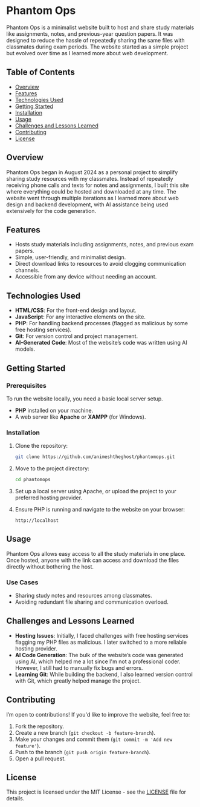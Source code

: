 
# Phantom Ops

Phantom Ops is a minimalist website built to host and share study materials like assignments, notes, and previous-year question papers. It was designed to reduce the hassle of repeatedly sharing the same files with classmates during exam periods. The website started as a simple project but evolved over time as I learned more about web development.

## Table of Contents

- [Overview](#overview)
- [Features](#features)
- [Technologies Used](#technologies-used)
- [Getting Started](#getting-started)
- [Installation](#installation)
- [Usage](#usage)
- [Challenges and Lessons Learned](#challenges-and-lessons-learned)
- [Contributing](#contributing)
- [License](#license)

## Overview

Phantom Ops began in August 2024 as a personal project to simplify sharing study resources with my classmates. Instead of repeatedly receiving phone calls and texts for notes and assignments, I built this site where everything could be hosted and downloaded at any time. The website went through multiple iterations as I learned more about web design and backend development, with AI assistance being used extensively for the code generation.

## Features

- Hosts study materials including assignments, notes, and previous exam papers.
- Simple, user-friendly, and minimalist design.
- Direct download links to resources to avoid clogging communication channels.
- Accessible from any device without needing an account.

## Technologies Used

- **HTML/CSS**: For the front-end design and layout.
- **JavaScript**: For any interactive elements on the site.
- **PHP**: For handling backend processes (flagged as malicious by some free hosting services).
- **Git**: For version control and project management.
- **AI-Generated Code**: Most of the website’s code was written using AI models.

## Getting Started

### Prerequisites

To run the website locally, you need a basic local server setup.

- **PHP** installed on your machine.
- A web server like **Apache** or **XAMPP** (for Windows).

### Installation

1. Clone the repository:

   ```bash
   git clone https://github.com/animeshtheghost/phantomops.git
   ```

2. Move to the project directory:

   ```bash
   cd phantomops
   ```

3. Set up a local server using Apache, or upload the project to your preferred hosting provider.

4. Ensure PHP is running and navigate to the website on your browser:

   ```
   http://localhost
   ```

## Usage

Phantom Ops allows easy access to all the study materials in one place. Once hosted, anyone with the link can access and download the files directly without bothering the host.

### Use Cases

- Sharing study notes and resources among classmates.
- Avoiding redundant file sharing and communication overload.
  
## Challenges and Lessons Learned

- **Hosting Issues**: Initially, I faced challenges with free hosting services flagging my PHP files as malicious. I later switched to a more reliable hosting provider.
- **AI Code Generation**: The bulk of the website’s code was generated using AI, which helped me a lot since I'm not a professional coder. However, I still had to manually fix bugs and errors.
- **Learning Git**: While building the backend, I also learned version control with Git, which greatly helped manage the project.
  
## Contributing

I’m open to contributions! If you'd like to improve the website, feel free to:

1. Fork the repository.
2. Create a new branch (`git checkout -b feature-branch`).
3. Make your changes and commit them (`git commit -m 'Add new feature'`).
4. Push to the branch (`git push origin feature-branch`).
5. Open a pull request.

## License

This project is licensed under the MIT License - see the [LICENSE](LICENSE) file for details.
